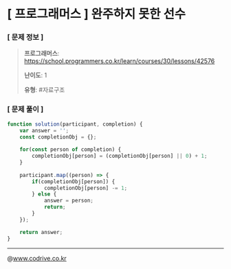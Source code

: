 # [ 프로그래머스 ] 완주하지 못한 선수

### [ 문제 정보 ]
> **프로그래머스**: https://school.programmers.co.kr/learn/courses/30/lessons/42576
> 
> **난이도**: 1
>
> **유형**: #자료구조


### [ 문제 풀이 ]
```JavaScript
function solution(participant, completion) {
    var answer = '';
    const completionObj = {};
    
    for(const person of completion) {
        completionObj[person] = (completionObj[person] || 0) + 1;
    }
    
    participant.map((person) => {
        if(completionObj[person]) {
            completionObj[person] -= 1;
        } else {
            answer = person;
            return;
        }
    });

    return answer;
}
```


---
@www.codrive.co.kr